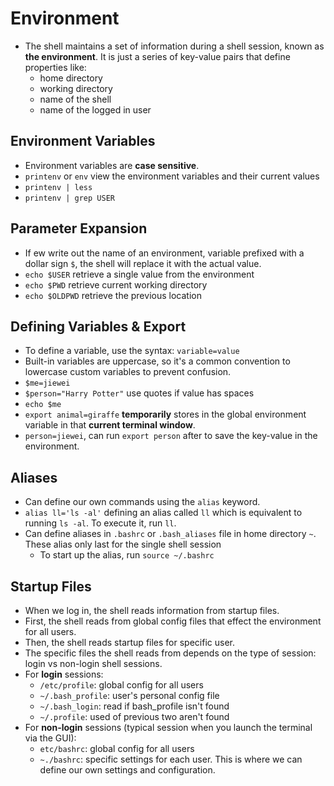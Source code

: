 # Environment

- The shell maintains a set of information during a shell session, known as **the environment**. It is just a series of key-value pairs that define properties like:
    - home directory
    - working directory
    - name of the shell
    - name of the logged in user

## Environment Variables

- Environment variables are **case sensitive**.
- `printenv` or `env` view the environment variables and their current values
- `printenv | less`
- `printenv | grep USER`

## Parameter Expansion

- If ew write out the name of an environment, variable prefixed with a dollar sign `$`, the shell will replace it with the actual value.
- `echo $USER` retrieve a single value from the environment
- `echo $PWD` retrieve current working directory
- `echo $OLDPWD` retrieve the previous location

## Defining Variables & Export

- To define a variable, use the syntax: `variable=value`
- Built-in variables are uppercase, so it's a common convention to lowercase custom variables to prevent confusion.
- `$me=jiewei`
- `$person="Harry Potter"` use quotes if value has spaces
- `echo $me`
- `export animal=giraffe` **temporarily** stores in the global environment variable in that **current terminal window**.
- `person=jiewei`, can run `export person` after to save the key-value in the environment.

## Aliases

- Can define our own commands using the `alias` keyword.
- `alias ll='ls -al'` defining an alias called `ll` which is equivalent to running `ls -al`. To execute it, run `ll`.
- Can define aliases in `.bashrc` or `.bash_aliases` file in home directory `~`. These alias only last for the single shell session
    - To start up the alias, run `source ~/.bashrc`

## Startup Files

- When we log in, the shell reads information from startup files.
- First, the shell reads from global config files that effect the environment for all users.
- Then, the shell reads startup files for specific user.
- The specific files the shell reads from depends on the type of session: login vs non-login shell sessions.
- For **login** sessions:
    - `/etc/profile`: global config for all users
    - `~/.bash_profile`: user's personal config file
    - `~/.bash_login`: read if bash_profile isn't found
    - `~/.profile`: used of previous two aren't found
- For **non-login** sessions (typical session when you launch the terminal via the GUI):
    - `etc/bashrc`: global config for all users
    - `~./bashrc`: specific settings for each user. This is where we can define our own settings and configuration.